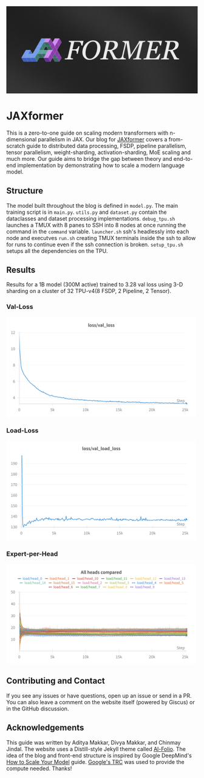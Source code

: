 <picture>
  <source srcset="public/banner-light.png" media="(prefers-color-scheme: dark)">
  <source srcset="public/banner.png" media="(prefers-color-scheme: light)">
  <img src="public/banner.png" alt="JAXformer banner">
</picture>

<br>

# JAXformer

This is a zero-to-one guide on scaling modern transformers with n-dimensional parallelism in JAX. Our blog for [JAXformer](https://jaxformer.com) covers a from-scratch guide to distributed data processing, FSDP, pipeline parallelism, tensor parallelism, weight-sharding, activation-sharding, MoE scaling and much more. Our guide aims to bridge the gap between theory and end-to-end implementation by demonstrating how to scale a modern language model.

## Structure

The model built throughout the blog is defined in `model.py`. The main training script is in `main.py`. `utils.py` and `dataset.py` contain the dataclasses and dataset processing implementations. `debug_tpu.sh` launches a TMUX with 8 panes to SSH into 8 nodes at once running the command in the `command` variable. `launcher.sh` ssh's headlessly into each node and executves `run.sh` creating TMUX terminals inside the ssh to allow for runs to continue even if the ssh connection is broken. `setup_tpu.sh` setups all the dependencies on the TPU.

## Results

Results for a 1B model (300M active) trained to 3.28 val loss using 3-D sharding on a cluster of 32 TPU-v4(8 FSDP, 2 Pipeline, 2 Tensor).

### Val-Loss
<p align="left">
  <img src="https://raw.githubusercontent.com/divyamakkar0/Jaxformer/main/public/loss-val.png" alt="Validation Loss" width="500"/>
</p>

### Load-Loss
<p align="left">
  <img src="https://raw.githubusercontent.com/divyamakkar0/Jaxformer/main/public/loss-load.png" alt="Load Loss" width="500"/>
</p>

### Expert-per-Head
<p align="left">
  <img src="https://raw.githubusercontent.com/divyamakkar0/Jaxformer/main/public/experts.png" alt="Experts per Head" width="500"/>
</p>

## Contributing and Contact

If you see any issues or have questions, open up an issue or send in a PR. You can also leave a comment on the website itself (powered by Giscus) or in the GitHub discussion.

## Acknowledgements

This guide was written by Aditya Makkar, Divya Makkar, and Chinmay Jindal. The website uses a Distill-style Jekyll theme called [Al-Folio](https://github.com/alshedivat/al-folio). The idea of the blog and front-end structure is inspired by Google DeepMind's [How to Scale Your Model](https://jax-ml.github.io/scaling-book/) guide. [Google's TRC](https://sites.research.google/trc/about/) was used to provide the compute needed. Thanks!
